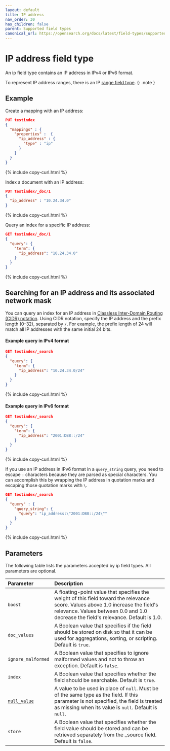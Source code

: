 ```yaml
---
layout: default
title: IP address
nav_order: 30
has_children: false
parent: Supported field types
canonical_url: https://opensearch.org/docs/latest/field-types/supported-field-types/ip/
---
```


# IP address field type

An ip field type contains an IP address in IPv4 or IPv6 format. 

To represent IP address ranges, there is an IP [range field type]({{site.url}}{{site.baseurl}}/opensearch/supported-field-types/range/).
{: .note }

## Example

Create a mapping with an IP address:

```json
PUT testindex 
{
  "mappings" : {
    "properties" :  {
      "ip_address" : {
        "type" : "ip"
      }
    }
  }
}
```
{% include copy-curl.html %}

Index a document with an IP address:

```json
PUT testindex/_doc/1 
{
  "ip_address" : "10.24.34.0"
}
```
{% include copy-curl.html %}

Query an index for a specific IP address:

```json
GET testindex/_doc/1 
{
  "query": {
    "term": {
      "ip_address": "10.24.34.0"
    }
  }
}
```
{% include copy-curl.html %}

## Searching for an IP address and its associated network mask

You can query an index for an IP address in [Classless Inter-Domain Routing (CIDR) notation](https://en.wikipedia.org/wiki/Classless_Inter-Domain_Routing#CIDR_notation). Using CIDR notation, specify the IP address and the prefix length (0–32), separated by `/`. For example, the prefix length of 24 will match all IP addresses with the same initial 24 bits.

#### Example query in IPv4 format

```json
GET testindex/_search 
{
  "query": {
    "term": {
      "ip_address": "10.24.34.0/24"
    }
  }
}
```
{% include copy-curl.html %}

#### Example query in IPv6 format

```json
GET testindex/_search 
{
  "query": {
    "term": {
      "ip_address": "2001:DB8::/24"
    }
  }
}
```
{% include copy-curl.html %}

If you use an IP address in IPv6 format in a `query_string` query, you need to escape `:` characters because they are parsed as special characters. You can accomplish this by wrapping the IP address in quotation marks and escaping those quotation marks with `\`.

```json
GET testindex/_search 
{
  "query" : {
    "query_string": {
      "query": "ip_address:\"2001:DB8::/24\""
    }
  }
}
```
{% include copy-curl.html %}

## Parameters

The following table lists the parameters accepted by ip field types. All parameters are optional.

Parameter | Description 
:--- | :--- 
`boost` | A floating-point value that specifies the weight of this field toward the relevance score. Values above 1.0 increase the field's relevance. Values between 0.0 and 1.0 decrease the field's relevance. Default is 1.0.
`doc_values` | A Boolean value that specifies if the field should be stored on disk so that it can be used for aggregations, sorting, or scripting. Default is `true`.
`ignore_malformed` | A Boolean value that specifies to ignore malformed values and not to throw an exception. Default is `false`.
`index` | A Boolean value that specifies whether the field should be searchable. Default is `true`. 
[`null_value`]({{site.url}}{{site.baseurl}}/opensearch/supported-field-types/index#null-value) | A  value to be used in place of `null`. Must be of the same type as the field. If this parameter is not specified, the field is treated as missing when its value is `null`. Default is `null`.
`store` | A Boolean value that specifies whether the field value should be stored and can be retrieved separately from the _source field. Default is `false`. 


